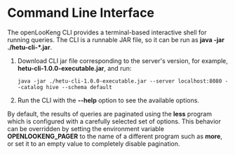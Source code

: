 
# Command Line Interface

The openLooKeng CLI provides a terminal-based interactive shell for running queries. The CLI is a runnable JAR file, so it can be run as **java -jar ./hetu-cli-*.jar**.

1. Download CLI jar file corresponding to the server's version, for example, **hetu-cli-1.0.0-executable.jar**, and run:  

   ```
   java -jar ./hetu-cli-1.0.0-executable.jar --server localhost:8080 --catalog hive --schema default
   ```

2. Run the CLI with the **--help** option to see the available options.


By default, the results of queries are paginated using the **less** program which is configured with a carefully selected set of options. This behavior can be overridden by setting the environment variable **OPENLOOKENG_PAGER** to the name of a different program such as **more**, or set it to an empty value to completely disable pagination.


